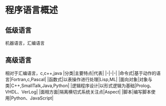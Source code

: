 # 程序语言概述
## 低级语言
机器语言，汇编语言
## 高级语言
相对于汇编语言，c,c++,java
|分类|主要特点|代表|
|-|-|-|
|命令式|基于动作的语言|Fortran,c,Pascal|
|函数式|以表操作进行处理|Lisp,ML|
|面向对象|对象与类|C++,SmallTalk,Java,Python|
|逻辑程序设计|以形式逻辑为基础|Prolog、VHDL、VerLog|
|面相方面|隔离横切式系统关注点|Aspect|
|脚本|编写脚本使用|Python、JavaScript|
